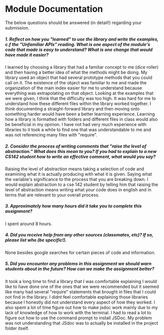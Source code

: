 # Module Documentation

The below questions should be answered (in detail!) regarding your submission.

##### 1. Reflect on how you "learned" to use the library and write the examples, c.f the "Unfamiliar APIs" reading. What is one aspect of the module's code that made is easy to understand? What is one change that would have made it easier?

I learned by choosing a library that had a familiar concept to me (dice roller) and then having a better idea of what the methods might be doing. My library used an object that had several prototype methods that you could call on it. The existence of the object was familiar to me and made the organization of the main index easier for me to understand because everything was extrapolating on that object. Looking at the examples that we were given, I think that the difficulty was too high. It was hard for me to understand how these different files within the library worked together. I think documenting a straight-forward library and then moving onto something harder would have been a better learning experience. Learning how a library is formatted with folders and different files in class would also be beneficial in my opinion. I have not had very much experience with libraries to it took a while to find one that was understandable to me and was not referencing many files with "require".


##### 2. Consider the process of writing comments that "raise the level of abstraction." What does this mean to you? If you had to explain to a new CS142 student how to write an effective comment, what would you say? #####

Raising the level of abstraction means taking a selection of code and examining what it is actually producing with what it is given. Saying what the variable's significance to the process that you are breaking down. I would explain abstraction to a cse 142 student by telling him that raising the level of abstraction means writing what your code does in english and in terms that are relevant to your overall process.


##### 3. Approximately how many hours did it take you to complete this assignment? #####

I spent around 8 hours.


##### 4. Did you receive help from any other sources (classmates, etc)? If so, please list who (be specific!). #####

None besides google searches for certain pieces of code and information.


##### 5. Did you encounter any problems in this assignment we should warn students about in the future? How can we make the assignment better? #####

It took a long time to find a library that I was comfortable explaining I would like to have done one of the ones that we were recommended but it seemed like many had several "require" statements that brought in files that I could not find in the library. I didnt feel comfortable explaining those libraries because I honestly did not understand every aspect of how they worked. I also spent a lot of time figure out how to make jsdoc work mainly due to my lack of knowledge of how to work with the terminal. I had to read a lot to figure out how to use the command prompt to install JSDoc. My problem was not understanding that JSdoc was to actually be installed in the project folder itself.

